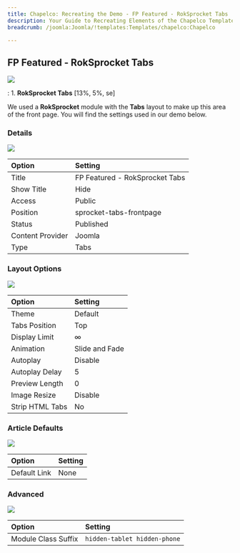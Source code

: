 ```yaml
---
title: Chapelco: Recreating the Demo - FP Featured - RokSprocket Tabs
description: Your Guide to Recreating Elements of the Chapelco Template for Joomla
breadcrumb: /joomla:Joomla/!templates:Templates/chapelco:Chapelco

---
```


FP Featured - RokSprocket Tabs
-----
![][demo]

:   1. **RokSprocket Tabs** [13%, 5%, se]

We used a **RokSprocket** module with the **Tabs** layout to make up this area of the front page. You will find the settings used in our demo below.

### Details
![][demo2]

| Option           | Setting                        |  
| :--------------- | :----------------------------- |  
| Title            | FP Featured - RokSprocket Tabs |  
| Show Title       | Hide                           |  
| Access           | Public                         |  
| Position         | sprocket-tabs-frontpage        |  
| Status           | Published                      |  
| Content Provider | Joomla                         |  
| Type             | Tabs                           |  

### Layout Options
![][demo3]

| Option          | Setting        |  
| :-------------- | :------------- |  
| Theme           | Default        |  
| Tabs Position   | Top            |  
| Display Limit   | ∞              |  
| Animation       | Slide and Fade |  
| Autoplay        | Disable        |  
| Autoplay Delay  | 5              |  
| Preview Length  | 0              |  
| Image Resize    | Disable        |  
| Strip HTML Tabs | No             |

### Article Defaults 
![][demo4]

| Option       | Setting |  
| :----------- | :------ |  
| Default Link | None    |  

### Advanced
![][demo5]

| Option              | Setting                      |  
| :------------------ | :--------------------------- |  
| Module Class Suffix | `hidden-tablet hidden-phone` |  

[demo]: assets/demo_6.jpeg
[demo2]: assets/tabs_1.jpeg
[demo3]: assets/tabs_2.jpeg
[demo4]: assets/tabs_3.jpeg
[demo5]: assets/tabs_4.jpeg